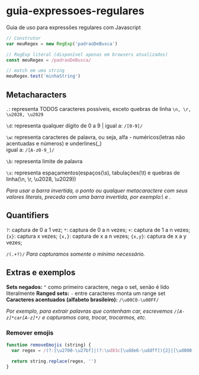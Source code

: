 # guia-expressoes-regulares
Guia de uso para expressões regulares com Javascript

```js
// Construtor
var meuRegex = new RegExp('padraoDeBusca')

// RegExp literal (disponível apenas em browsers atualizados)
const meuRegex = /padraoDeBusca/

// match em uma string
meuRegex.test('minhaString')
```

## Metacharacters
`.`: representa TODOS caracteres possíveis, exceto quebras de linha `\n, \r, \u2028, \u2029`

`\d`: representa qualquer dígito de 0 a 9 | igual a: `/[0-9]/` 

`\w`: representa caracteres de palavra, ou seja, alfa - numéricos(letras não acentuadas e números) e underlines(_)  
igual a: `/[A-z0-9_]/` 

`\b`: representa limite de palavra 

`\s`: representa espaçamentos(espaços(\s), tabulações(\t) e quebras de linha(\n, \r, \u2028, \u2029)) 


*Para usar a barra invertida, o ponto ou qualquer metacaractere com seus valores literais, preceda com uma barra invertida, por exemplo:\\ e \.*


## Quantifiers
`?`: captura de 0 a 1 vez;
`*`: captura de 0 a n vezes;
`+`: captura de 1 a n vezes;
`{x}`: captura x vezes;
`{x,}`: captura de x a n vezes;
`{x,y}`: captura de x a y vezes;



`/(.+?)/` *Para capturamos somente o mínimo necessário.*

## Extras e exemplos

**Sets negados:** `^` como primeiro caractere, nega o set, senão é lido literalmente
**Ranged sets:** `-` entre caracteres monta um range set
**Caracteres acentuados (alfabeto brasileiro):** `/\u00C0-\u00FF/`

*Por exemplo, para extrair palavras que contenham car, escrevemos `/[A-z]*car[A-z]*/` e capturamos cara, trocar, trocarmos, etc.*

### Remover emojis
```js
function removeEmojis (string) {
  var regex = /(?:[\u2700-\u27bf]|(?:\ud83c[\udde6-\uddff]){2}|[\ud800-\udbff][\udc00-\udfff]|[\u0023-\u0039]\ufe0f?\u20e3|\u3299|\u3297|\u303d|\u3030|\u24c2|\ud83c[\udd70-\udd71]|\ud83c[\udd7e-\udd7f]|\ud83c\udd8e|\ud83c[\udd91-\udd9a]|\ud83c[\udde6-\uddff]|\ud83c[\ude01-\ude02]|\ud83c\ude1a|\ud83c\ude2f|\ud83c[\ude32-\ude3a]|\ud83c[\ude50-\ude51]|\u203c|\u2049|[\u25aa-\u25ab]|\u25b6|\u25c0|[\u25fb-\u25fe]|\u00a9|\u00ae|\u2122|\u2139|\ud83c\udc04|[\u2600-\u26FF]|\u2b05|\u2b06|\u2b07|\u2b1b|\u2b1c|\u2b50|\u2b55|\u231a|\u231b|\u2328|\u23cf|[\u23e9-\u23f3]|[\u23f8-\u23fa]|\ud83c\udccf|\u2934|\u2935|[\u2190-\u21ff])/g

  return string.replace(regex, '')
}
```
